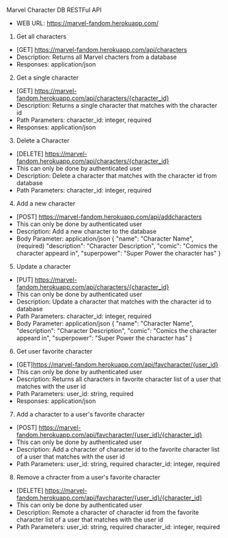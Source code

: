 Marvel Character DB RESTFul API 
- WEB URL: https://marvel-fandom.herokuapp.com/

1. Get all characters
- [GET] https://marvel-fandom.herokuapp.com/api/characters
- Description: Returns all Marvel chacters from a database
- Responses: application/json

2. Get a single character
- [GET] https://marvel-fandom.herokuapp.com/api/characters/{character_id}
- Description: Returns a single character that matches with the character id
- Path Parameters:
character_id: integer, required
- Responses: application/json
 
3. Delete a Character
- [DELETE] https://marvel-fandom.herokuapp.com/api/characters/{character_id}
- This can only be done by authenticated user
- Description: Delete a character that matches with the character id from database
- Path Parameters:
  character_id: integer, required

4. Add a new character
- [POST] https://marvel-fandom.herokuapp.com/api/addcharacters
- This can only be done by authenticated user
- Description: Add a new character to the database
- Body Parameter: application/json
  {
      "name": "Character Name", (required)
      "description": "Character Description",
      "comic": "Comics the character appeard in",
      "superpower": "Super Power the character has"
  }

5. Update a character
- [PUT] https://marvel-fandom.herokuapp.com/api/characters/{character_id}
- This can only be done by authenticated user
- Description: Update a character that matches with the character id to database
- Path Parameters:
character_id: integer, required
- Body Parameter: application/json
  {
      "name": "Character Name",
      "description": "Character Description",
      "comic": "Comics the character appeard in",
      "superpower": "Super Power the character has"
  }

6. Get user favorite character
- [GET]https://marvel-fandom.herokuapp.com/api/favcharacter/{user_id}
- This can only be done by authenticated user
- Description: Returns all characters in favorite character list of a user that matches with the user id
- Path Parameters:
  user_id: string, required
- Responses: application/json

7. Add a character to a user's favorite character
- [POST] https://marvel-fandom.herokuapp.com/api/favcharacter/{user_id}/{character_id}
- This can only be done by authenticated user
- Description: Add a character of character id to the favorite character list of a user that matches with the user id
- Path Parameters:
  user_id: string, required
  character_id: integer, required

8. Remove a chracter from a user's favorite character
- [DELETE] https://marvel-fandom.herokuapp.com/api/favcharacter/{user_id}/{character_id}
- This can only be done by authenticated user
- Description: Remote a character of character id from the favorite character list of a user that matches with the user id
- Path Parameters:
  user_id: string, required
  character_id: integer, required
